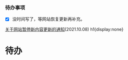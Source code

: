 ### 待办事项
- [x] 没时间写了，等网站恢复更新再补充。

[关于网站暂停新内容更新的通知](/site/paused)(2021.10.08)
<v-style>h1{display:none}</v-style>
# 待办